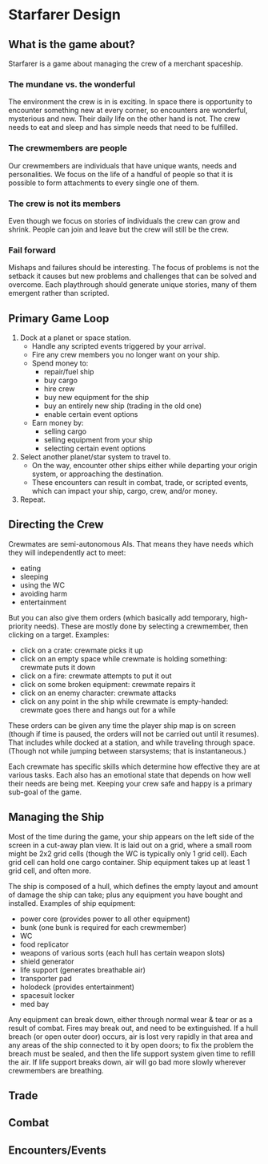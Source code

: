 # Starfarer Design #

## What is the game about? ##

Starfarer is a game about managing the crew of a merchant spaceship.

### The mundane vs. the wonderful ###
The environment the crew is in is exciting. In space there is opportunity to encounter something new at every corner, so encounters are wonderful, mysterious and new. Their daily life on the other hand is not. The crew needs to eat and sleep and has simple needs that need to be fulfilled.

### The crewmembers are people ###
Our crewmembers are individuals that have unique wants, needs and personalities. We focus on the life of a handful of people so that it is possible to form attachments to every single one of them.

### The crew is not its members ###
Even though we focus on stories of individuals the crew can grow and shrink. People can join and leave but the crew will still be the crew.

### Fail forward ###
Mishaps and failures should be interesting. The focus of problems is not the setback it causes but new problems and challenges that can be solved and overcome.  Each playthrough should generate unique stories, many of them emergent rather than scripted.


## Primary Game Loop ##
1. Dock at a planet or space station.
	- Handle any scripted events triggered by your arrival.
	- Fire any crew members you no longer want on your ship.
	- Spend money to:
		- repair/fuel ship
		- buy cargo
		- hire crew
		- buy new equipment for the ship
		- buy an entirely new ship (trading in the old one)
		- enable certain event options
	- Earn money by:
		- selling cargo
		- selling equipment from your ship
		- selecting certain event options
2. Select another planet/star system to travel to.
	- On the way, encounter other ships either while departing your origin system, or approaching the destination.
	- These encounters can result in combat, trade, or scripted events, which can impact your ship, cargo, crew, and/or money.
3. Repeat.


## Directing the Crew ##
Crewmates are semi-autonomous AIs.  That means they have needs which they will independently act to meet:
- eating
- sleeping
- using the WC
- avoiding harm
- entertainment

But you can also give them orders (which basically add temporary, high-priority needs). These are mostly done by selecting a crewmember, then clicking on a target.  Examples:
- click on a crate: crewmate picks it up
- click on an empty space while crewmate is holding something: crewmate puts it down
- click on a fire: crewmate attempts to put it out
- click on some broken equipment: crewmate repairs it
- click on an enemy character: crewmate attacks
- click on any point in the ship while crewmate is empty-handed: crewmate goes there and hangs out for a while

These orders can be given any time the player ship map is on screen (though if time is paused, the orders will not be carried out until it resumes).  That includes while docked at a station, and while traveling through space.  (Though not while jumping between starsystems; that is instantaneous.)

Each crewmate has specific skills which determine how effective they are at various tasks.  Each also has an emotional state that depends on how well their needs are being met.  Keeping your crew safe and happy is a primary sub-goal of the game.

## Managing the Ship ##

Most of the time during the game, your ship appears on the left side of the screen in a cut-away plan view.  It is laid out on a grid, where a small room might be 2x2 grid cells (though the WC is typically only 1 grid cell).  Each grid cell can hold one cargo container.  Ship equipment takes up at least 1 grid cell, and often more.

The ship is composed of a hull, which defines the empty layout and amount of damage the ship can take; plus any equipment you have bought and installed.  Examples of ship equipment:
- power core (provides power to all other equipment)
- bunk (one bunk is required for each crewmember)
- WC
- food replicator
- weapons of various sorts (each hull has certain weapon slots)
- shield generator
- life support (generates breathable air)
- transporter pad
- holodeck (provides entertainment)
- spacesuit locker
- med bay

Any equipment can break down, either through normal wear & tear or as a result of combat.  Fires may break out, and need to be extinguished.  If a hull breach (or open outer door) occurs, air is lost very rapidly in that area and any areas of the ship connected to it by open doors; to fix the problem the breach must be sealed, and then the life support system given time to refill the air.  If life support breaks down, air will go bad more slowly wherever crewmembers are breathing.

## Trade

## Combat

## Encounters/Events

